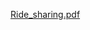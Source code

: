 [Ride_sharing.pdf](https://github.com/diwas07/Ride_hailing_disease_spread/files/6216291/Ride_sharing.pdf)
